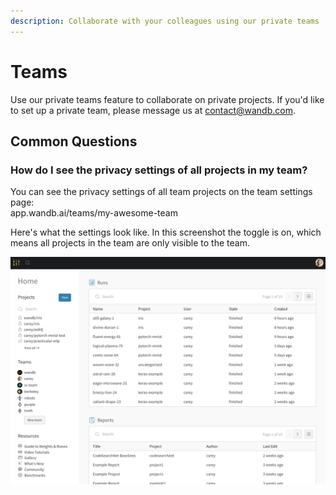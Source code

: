 ```yaml
---
description: Collaborate with your colleagues using our private teams
---
```


# Teams

Use our private teams feature to collaborate on private projects. If you'd like to set up a private team, please message us at contact@wandb.com. 

## Common Questions

### How do I see the privacy settings of all projects in my team?

You can see the privacy settings of all team projects on the team settings page:  
app.wandb.ai/teams/my-awesome-team

Here's what the settings look like. In this screenshot the toggle is on, which means all projects in the team are only visible to the team.

![](../../.gitbook/assets/image%20%288%29.png)

